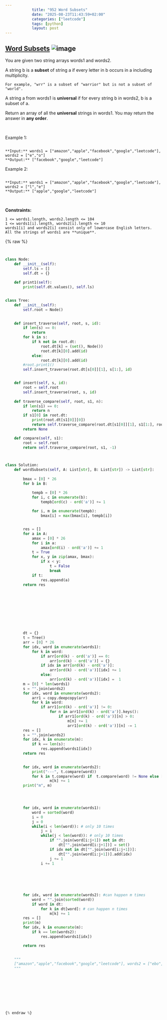```yaml
---
            title: "952 Word Subsets"
            date: "2025-08-23T11:43:59+02:00"
            categories: ["leetcode"]
            tags: [python]
            layout: post
---
```

            
## [Word Subsets](https://leetcode.com/problems/word-subsets) ![image](https://img.shields.io/badge/Difficulty-Medium-orange)

You are given two string arrays words1 and words2.

A string b is a **subset** of string a if every letter in b occurs in a including multiplicity.

	For example, "wrr" is a subset of "warrior" but is not a subset of "world".

A string a from words1 is **universal** if for every string b in words2, b is a subset of a.

Return an array of all the **universal** strings in words1. You may return the answer in **any order**.

 

Example 1:

```

**Input:** words1 = ["amazon","apple","facebook","google","leetcode"], words2 = ["e","o"]
**Output:** ["facebook","google","leetcode"]

```

Example 2:

```

**Input:** words1 = ["amazon","apple","facebook","google","leetcode"], words2 = ["l","e"]
**Output:** ["apple","google","leetcode"]

```

 

**Constraints:**

	1 <= words1.length, words2.length <= 104
	1 <= words1[i].length, words2[i].length <= 10
	words1[i] and words2[i] consist only of lowercase English letters.
	All the strings of words1 are **unique**.

{% raw %}


```python


class Node:
    def __init__(self):
        self.ls = []
        self.dt = {}
    
    def print1(self):
        print(self.dt.values(), self.ls)


class Tree:
    def __init__(self):
        self.root = Node()
        

    def insert_traverse(self, root, s, id):
        if len(s) == 0:
            return
        for k in s:
            if k not in root.dt:
                root.dt[k] = (set(), Node())
                root.dt[k][0].add(id)
            else:
                root.dt[k][0].add(id)
        #root.print1()
        self.insert_traverse(root.dt[s[0]][1], s[1:], id)


    def insert(self, s, id):
        root = self.root
        self.insert_traverse(root, s, id)
    
    def traverse_compare(self, root, s1, n):
        if len(s1) == 0:
            return n
        if s1[0] in root.dt:
            print(root.dt[s1[0]][0])
            return self.traverse_compare(root.dt[s1[0]][1], s1[1:], root.dt[s1[0]][0])
        return None

    def compare(self, s1):
        root = self.root
        return self.traverse_compare(root, s1, -1)



class Solution:
    def wordSubsets(self, A: List[str], B: List[str]) -> List[str]:
        
        bmax = [0] * 26
        for b in B:

            tempb = [0] * 26
            for i, c in enumerate(b):
                tempb[ord(c) - ord('a')] += 1
            
            for i, m in enumerate(tempb):
                bmax[i] = max(bmax[i], tempb[i])


        res = []
        for a in A:
            amax = [0] * 26
            for i in a:
                amax[ord(i) - ord('a')] += 1
            t = True
            for x, y in zip(amax, bmax):
                if x < y:
                    t = False
                    break
            if t:
                res.append(a)
        return res

        








        dt = {}
        t = Tree()
        arr = [0] * 26
        for idx, word in enumerate(words1):
            for k in word:
                if arr[ord(k) - ord('a')] == 0:
                    arr[ord(k) - ord('a')] = {}
                if idx in arr[ord(k) - ord('a')]:
                    arr[ord(k) - ord('a')][idx] += 1
                else:
                    arr[ord(k) - ord('a')][idx] =  1
        m = [0] * len(words1)
        s = "".join(words2)
        for idx, word in enumerate(words2):
            arr1 = copy.deepcopy(arr)
            for k in word:
                if arr1[ord(k) - ord('a')] != 0:
                    for n in arr1[ord(k) - ord('a')].keys():
                        if arr1[ord(k) - ord('a')][n] > 0:
                            m[n] += 1
                            arr1[ord(k) - ord('a')][n] -= 1
        res = []
        s = "".join(words2)
        for idx, k in enumerate(m):
            if k == len(s):
                res.append(words1[idx])
        return res

        
        for idx, word in enumerate(words2):
            print("---", t.compare(word))
            for k in t.compare(word) if  t.compare(word) != None else []:
                    m[k] += 1
        print("m", m)
        



        for idx, word in enumerate(words1):
            word = sorted(word)
            i = 0 
            j = 0
            while(i < len(word)): # only 10 times
                j = i
                while(j < len(word)): # only 10 times
                    if "".join(word[i:j+1]) not in dt:
                        dt["".join(word[i:j+1])] = set()
                    if idx not in dt["".join(word[i:j+1])]:
                        dt["".join(word[i:j+1])].add(idx) 
                    j += 1
                i += 1


                

        
        
        for idx, word in enumerate(words2): #can happen m times
            word = "".join(sorted(word))
            if word in dt:
                for k in dt[word]: # can happen n times
                    m[k] += 1
        res = []
        print(m)
        for idx, k in enumerate(m):
            if k == len(words2):
                res.append(words1[idx])

        return res

        
    """
    ["amazon","apple","facebook","google","leetcode"], words2 = ["ebo","ok"]
    """
        





        


{% endraw %}
```
